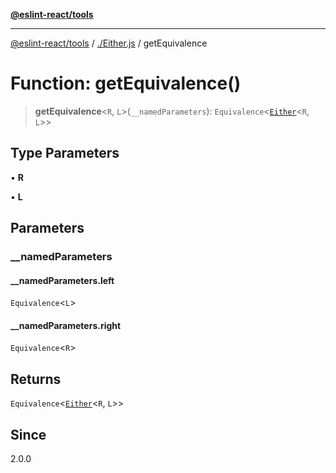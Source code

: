 [**@eslint-react/tools**](../../README.md)

***

[@eslint-react/tools](../../README.md) / [./Either.js](../README.md) / getEquivalence

# Function: getEquivalence()

> **getEquivalence**\<`R`, `L`\>(`__namedParameters`): `Equivalence`\<[`Either`](../type-aliases/Either.md)\<`R`, `L`\>\>

## Type Parameters

• **R**

• **L**

## Parameters

### \_\_namedParameters

#### __namedParameters.left

`Equivalence`\<`L`\>

#### __namedParameters.right

`Equivalence`\<`R`\>

## Returns

`Equivalence`\<[`Either`](../type-aliases/Either.md)\<`R`, `L`\>\>

## Since

2.0.0
